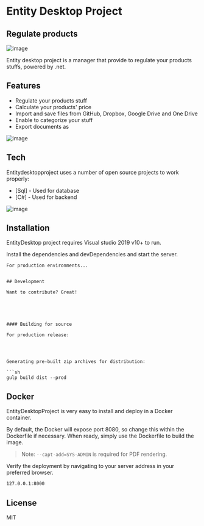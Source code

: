 # Entity Desktop Project
## Regulate products

![image](https://user-images.githubusercontent.com/32723458/118972652-7466af00-b979-11eb-8369-bc0941a035c9.png)


Entity desktop project is a manager that provide to regulate your products stuffs,
powered by .net.

## Features

- Regulate your products stuff  
- Calculate your products' price
- Import and save files from GitHub, Dropbox, Google Drive and One Drive
- Enable to categorize your stuff
- Export documents as 

![image](https://user-images.githubusercontent.com/32723458/118972537-5305c300-b979-11eb-9c5b-c64928259623.png)

## Tech

Entitydesktopproject uses a number of open source projects to work properly:

- [Sql] - Used for database
- [C#] - Used for backend

![image](https://user-images.githubusercontent.com/32723458/118972721-89dbd900-b979-11eb-8247-f3176f10493f.png)



## Installation

EntityDesktop project requires Visual studio 2019 v10+ to run.

Install the dependencies and devDependencies and start the server.

```
For production environments...


## Development

Want to contribute? Great!





#### Building for source

For production release:




Generating pre-built zip archives for distribution:

```sh
gulp build dist --prod
```

## Docker

EntityDesktopProject is very easy to install and deploy in a Docker container.

By default, the Docker will expose port 8080, so change this within the
Dockerfile if necessary. When ready, simply use the Dockerfile to
build the image.

> Note: `--capt-add=SYS-ADMIN` is required for PDF rendering.

Verify the deployment by navigating to your server address in
your preferred browser.

```sh
127.0.0.1:8000
```

## License

MIT
